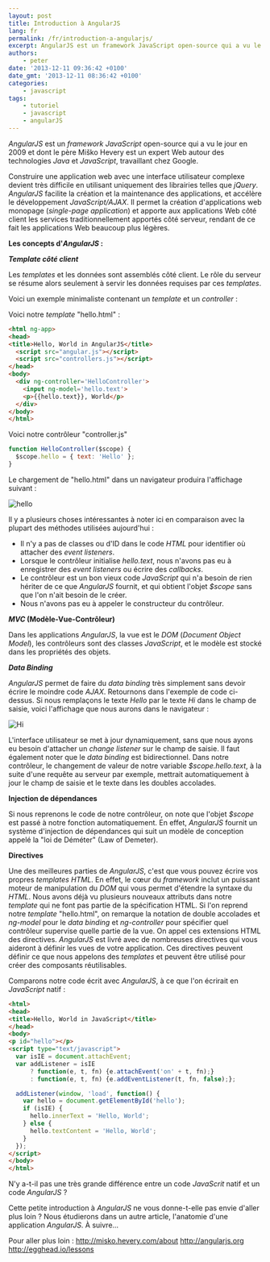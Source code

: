 ```yaml
---
layout: post
title: Introduction à AngularJS
lang: fr
permalink: /fr/introduction-a-angularjs/
excerpt: AngularJS est un framework JavaScript open-source qui a vu le jour en 2009 et dont le père Miško Hevery est un expert Web autour des technologies Java et JavaScript, travaillant chez Google.
authors:
    - peter
date: '2013-12-11 09:36:42 +0100'
date_gmt: '2013-12-11 08:36:42 +0100'
categories:
    - javascript
tags:
    - tutoriel
    - javascript
    - angularJS
---
```


*AngularJS* est un *framework* *JavaScript* open-source qui a vu le jour en 2009 et dont le père Miško Hevery est un expert Web autour des technologies *Java* et *JavaScript*, travaillant chez Google.

Construire une application web avec une interface utilisateur complexe devient très difficile en utilisant uniquement des librairies telles que *jQuery*. *AngularJS* facilite la création et la maintenance des applications, et accélère le développement *JavaScript/AJAX*. Il permet la création d'applications web monopage (*single-page application*) et apporte aux applications Web côté client les services traditionnellement apportés côté serveur, rendant de ce fait les applications Web beaucoup plus légères.

**Les concepts d'*AngularJS* :**

***Template côté client***

Les *templates* et les données sont assemblés côté client. Le rôle du serveur se résume alors seulement à servir les données requises par ces *templates*.

Voici un exemple minimaliste contenant un *template* et un *controller* :

Voici notre *template* "hello.html" :

```html
<html ng-app>
<head>
<title>Hello, World in AngularJS</title>
  <script src="angular.js"></script>
  <script src="controllers.js"></script>
</head>
<body>
  <div ng-controller='HelloController'>
    <input ng-model='hello.text'>
    <p>{{hello.text}}, World</p>
  </div>
</body>
</html>
```

Voici notre contrôleur "controller.js"

```js
function HelloController($scope) {
  $scope.hello = { text: 'Hello' };
}
```

Le chargement de "hello.html" dans un navigateur produira l'affichage suivant :

![hello](/assets/2013-12-11-introduction-a-angularjs/hello.png)

Il y a plusieurs choses intéressantes à noter ici en comparaison avec la plupart des méthodes utilisées aujourd'hui :

-   Il n'y a pas de classes ou d'ID dans le code *HTML* pour identifier où attacher des *event listeners*.
-   Lorsque le contrôleur initialise *hello.text*, nous n'avons pas eu à enregistrer des *event listeners* ou écrire des *callbacks*.
-   Le contrôleur est un bon vieux code *JavaScript* qui n'a besoin de rien hériter de ce que *AngularJS* fournit, et qui obtient l'objet *$scope* sans que l'on n'ait besoin de le créer.
-   Nous n'avons pas eu à appeler le constructeur du contrôleur.

***MVC* (Modèle-Vue-Contrôleur)**

Dans les applications *AngularJS*, la vue est le *DOM* (*Document Object Model*), les contrôleurs sont des classes *JavaScript*, et le modèle est stocké dans les propriétés des objets.

***Data Binding***

*AngularJS* permet de faire du *data binding* très simplement sans devoir écrire le moindre code *AJAX*.
Retournons dans l'exemple de code ci-dessus. Si nous remplaçons le texte *Hello* par le texte *Hi* dans le champ de saisie, voici l'affichage que nous aurons dans le navigateur :

![Hi](/assets/2013-12-11-introduction-a-angularjs/hi.png)

L'interface utilisateur se met à jour dynamiquement, sans que nous ayons eu besoin d'attacher un *change listener* sur le champ de saisie.
Il faut également noter que le *data binding* est bidirectionnel. Dans notre contrôleur, le changement de valeur de notre variable *$scope.hello.text*, à la suite d'une requête au serveur par exemple, mettrait automatiquement à jour le champ de saisie et le texte dans les doubles accolades.

**Injection de dépendances**

Si nous reprenons le code de notre contrôleur, on note que l'objet *$scope* est passé à notre fonction automatiquement. En effet, *AngularJS* fournit un système d'injection de dépendances qui suit un modèle de conception appelé la "loi de Déméter" (Law of Demeter).

**Directives**

Une des meilleures parties de *AngularJS*, c'est que vous pouvez écrire vos propres *templates* *HTML*. En effet, le cœur du *framework* inclut un puissant moteur de manipulation du *DOM* qui vous permet d'étendre la syntaxe du *HTML*.
Nous avons déjà vu plusieurs nouveaux attributs dans notre *template* qui ne font pas partie de la spécification HTML.
Si l'on reprend notre *template* "hello.html", on remarque la notation de double accolades et *ng-model* pour le *data binding* et *ng-controller* pour spécifier quel contrôleur supervise quelle partie de la vue. On appel ces extensions HTML des directives.
*AngularJS* est livré avec de nombreuses directives qui vous aideront à définir les vues de votre application. Ces directives peuvent définir ce que nous appelons des *templates* et peuvent être utilisé pour créer des composants réutilisables.

Comparons notre code écrit avec *AngularJS*, à ce que l'on écrirait en *JavaScript* natif :

```html
<html>
<head>
<title>Hello, World in JavaScript</title>
</head>
<body>
<p id="hello"></p>
<script type="text/javascript">
  var isIE = document.attachEvent;
  var addListener = isIE
      ? function(e, t, fn) {e.attachEvent('on' + t, fn);}
      : function(e, t, fn) {e.addEventListener(t, fn, false);};

  addListener(window, 'load', function() {
    var hello = document.getElementById('hello');
    if (isIE) {
      hello.innerText = 'Hello, World';
    } else {
      hello.textContent = 'Hello, World';
    }
  });
</script>
</body>
</html>
```

N'y a-t-il pas une très grande différence entre un code *JavaScrit* natif et un code *AngularJS* ?

Cette petite introduction à *AngularJS* ne vous donne-t-elle pas envie d'aller plus loin ?
Nous étudierons dans un autre article, l'anatomie d'une application *AngularJS*. À suivre...

Pour aller plus loin :
http://misko.hevery.com/about
http://angularjs.org
http://egghead.io/lessons
